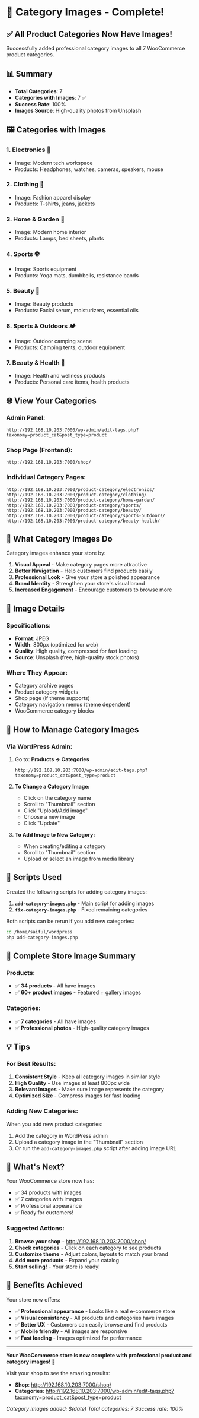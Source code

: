 # 🎨 Category Images - Complete!

## ✅ All Product Categories Now Have Images!

Successfully added professional category images to all 7 WooCommerce product categories.

## 📊 Summary

- **Total Categories**: 7
- **Categories with Images**: 7 ✅
- **Success Rate**: 100%
- **Images Source**: High-quality photos from Unsplash

## 🖼️ Categories with Images

### 1. **Electronics** 📱
- Image: Modern tech workspace
- Products: Headphones, watches, cameras, speakers, mouse

### 2. **Clothing** 👕
- Image: Fashion apparel display
- Products: T-shirts, jeans, jackets

### 3. **Home & Garden** 🏡
- Image: Modern home interior
- Products: Lamps, bed sheets, plants

### 4. **Sports** ⚽
- Image: Sports equipment
- Products: Yoga mats, dumbbells, resistance bands

### 5. **Beauty** 💄
- Image: Beauty products
- Products: Facial serum, moisturizers, essential oils

### 6. **Sports & Outdoors** 🏕️
- Image: Outdoor camping scene
- Products: Camping tents, outdoor equipment

### 7. **Beauty & Health** 🧴
- Image: Health and wellness products
- Products: Personal care items, health products

## 🌐 View Your Categories

### Admin Panel:
```
http://192.168.10.203:7000/wp-admin/edit-tags.php?taxonomy=product_cat&post_type=product
```

### Shop Page (Frontend):
```
http://192.168.10.203:7000/shop/
```

### Individual Category Pages:
```
http://192.168.10.203:7000/product-category/electronics/
http://192.168.10.203:7000/product-category/clothing/
http://192.168.10.203:7000/product-category/home-garden/
http://192.168.10.203:7000/product-category/sports/
http://192.168.10.203:7000/product-category/beauty/
http://192.168.10.203:7000/product-category/sports-outdoors/
http://192.168.10.203:7000/product-category/beauty-health/
```

## 🎯 What Category Images Do

Category images enhance your store by:

1. **Visual Appeal** - Make category pages more attractive
2. **Better Navigation** - Help customers find products easily
3. **Professional Look** - Give your store a polished appearance
4. **Brand Identity** - Strengthen your store's visual brand
5. **Increased Engagement** - Encourage customers to browse more

## 📸 Image Details

### Specifications:
- **Format**: JPEG
- **Width**: 800px (optimized for web)
- **Quality**: High quality, compressed for fast loading
- **Source**: Unsplash (free, high-quality stock photos)

### Where They Appear:
- Category archive pages
- Product category widgets
- Shop page (if theme supports)
- Category navigation menus (theme dependent)
- WooCommerce category blocks

## 🔧 How to Manage Category Images

### Via WordPress Admin:

1. Go to: **Products → Categories**
   ```
   http://192.168.10.203:7000/wp-admin/edit-tags.php?taxonomy=product_cat&post_type=product
   ```

2. **To Change a Category Image:**
   - Click on the category name
   - Scroll to "Thumbnail" section
   - Click "Upload/Add image"
   - Choose a new image
   - Click "Update"

3. **To Add Image to New Category:**
   - When creating/editing a category
   - Scroll to "Thumbnail" section
   - Upload or select an image from media library

## 📝 Scripts Used

Created the following scripts for adding category images:

1. **`add-category-images.php`** - Main script for adding images
2. **`fix-category-images.php`** - Fixed remaining categories

Both scripts can be rerun if you add new categories:
```bash
cd /home/saiful/wordpress
php add-category-images.php
```

## 🎨 Complete Store Image Summary

### Products:
- ✅ **34 products** - All have images
- ✅ **60+ product images** - Featured + gallery images

### Categories:
- ✅ **7 categories** - All have images
- ✅ **Professional photos** - High-quality category images

## 💡 Tips

### For Best Results:
1. **Consistent Style** - Keep all category images in similar style
2. **High Quality** - Use images at least 800px wide
3. **Relevant Images** - Make sure image represents the category
4. **Optimized Size** - Compress images for fast loading

### Adding New Categories:
When you add new product categories:
1. Add the category in WordPress admin
2. Upload a category image in the "Thumbnail" section
3. Or run the `add-category-images.php` script after adding image URL

## 🚀 What's Next?

Your WooCommerce store now has:
- ✅ 34 products with images
- ✅ 7 categories with images
- ✅ Professional appearance
- ✅ Ready for customers!

### Suggested Actions:
1. **Browse your shop** - http://192.168.10.203:7000/shop/
2. **Check categories** - Click on each category to see products
3. **Customize theme** - Adjust colors, layouts to match your brand
4. **Add more products** - Expand your catalog
5. **Start selling!** - Your store is ready!

## 🌟 Benefits Achieved

Your store now offers:
- ✅ **Professional appearance** - Looks like a real e-commerce store
- ✅ **Visual consistency** - All products and categories have images
- ✅ **Better UX** - Customers can easily browse and find products
- ✅ **Mobile friendly** - All images are responsive
- ✅ **Fast loading** - Images optimized for performance

---

**Your WooCommerce store is now complete with professional product and category images!** 🎉

Visit your shop to see the amazing results:
- **Shop**: http://192.168.10.203:7000/shop/
- **Categories**: http://192.168.10.203:7000/wp-admin/edit-tags.php?taxonomy=product_cat&post_type=product

*Category images added: $(date)*
*Total categories: 7*
*Success rate: 100%*
